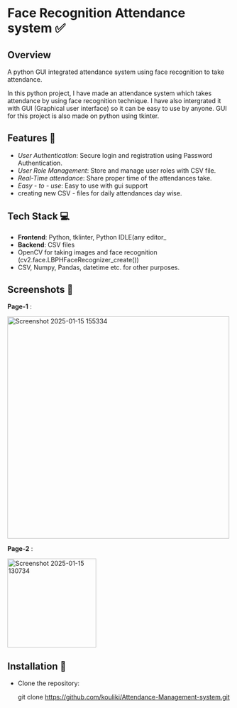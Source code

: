 # Face Recognition Attendance system ✅

## Overview

A python GUI integrated attendance system using face recognition to take attendance.

In this python project, I have made an attendance system which takes attendance by using face recognition technique. I have also intergrated it with GUI (Graphical user interface) so it can be easy to use by anyone. GUI for this project is also made on python using tkinter.

## Features 🌟

- *User Authentication*: Secure login and registration using Password Authentication.
- *User Role Management*: Store and manage user roles with CSV file.
- *Real-Time attendance*: Share proper time of the attendances take.
- *Easy - to - use*: Easy to use with gui support
- creating new CSV - files for daily attendances day wise.
  
## Tech Stack 💻

- **Frontend**: Python, tklinter, Python IDLE(any editor_ 
- **Backend**: CSV files
- OpenCV for taking images and face recognition (cv2.face.LBPHFaceRecognizer_create())
- CSV, Numpy, Pandas, datetime etc. for other purposes.

## Screenshots 📱

**Page-1** :

   <img src="https://github.com/user-attachments/assets/89ceb1cc-54ee-4e3e-904b-f6c8b6045693" alt="Screenshot 2025-01-15 155334" width="500"/>

**Page-2** :

   <img src="https://github.com/user-attachments/assets/42716db6-e188-42bc-bcac-f0573ad7ec28" alt="Screenshot 2025-01-15 130734" width="200"/>



## Installation 🔧

- Clone the repository:

  git clone https://github.com/kouliki/Attendance-Management-system.git





 









